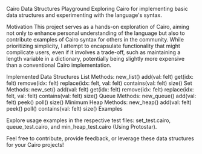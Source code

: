 
Cairo Data Structures Playground
Exploring Cairo for implementing basic data structures and experimenting with the language's syntax.

Motivation
This project serves as a hands-on exploration of Cairo, aiming not only to enhance personal understanding of the language but also to contribute examples of Cairo syntax for others in the community. While prioritizing simplicity, I attempt to encapsulate functionality that might complicate users, even if it involves a trade-off, such as maintaining a length variable in a dictionary, potentially being slightly more expensive than a conventional Cairo implementation.

Implemented Data Structures
List
Methods:
new_list()
add(val: felt)
get(idx: felt)
remove(idx: felt)
replace(idx: felt, val: felt)
contains(val: felt)
size()
Set
Methods:
new_set()
add(val: felt)
get(idx: felt)
remove(idx: felt)
replace(idx: felt, val: felt)
contains(val: felt)
size()
Queue
Methods:
new_queue()
add(val: felt)
peek()
poll()
size()
Minimum Heap
Methods:
new_heap()
add(val: felt)
peek()
poll()
contains(val: felt)
size()
Examples

Explore usage examples in the respective test files: set_test.cairo, queue_test.cairo, and min_heap_test.cairo (Using Protostar).

Feel free to contribute, provide feedback, or leverage these data structures for your Cairo projects!
